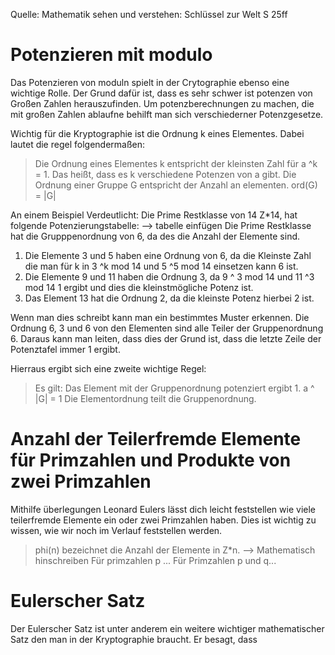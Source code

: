 Quelle: Mathematik sehen und verstehen: Schlüssel zur Welt
S 25ff

# Potenzieren mit modulo 
Das Potenzieren von moduln spielt in der Crytographie ebenso eine wichtige Rolle. Der Grund dafür ist, dass es sehr schwer ist potenzen von Großen Zahlen herauszufinden.
Um potenzberechnungen zu machen, die mit großen Zahlen ablaufne behilft man sich verschiederner Potenzgesetze. 

Wichtig für die Kryptographie ist die Ordnung k eines Elementes.
Dabei lautet die regel folgendermaßen: 
> Die Ordnung  eines Elementes k entspricht der kleinsten Zahl für a ^k = 1.
> Das heißt, dass es k verschiedene Potenzen von a gibt. 
> Die Ordnung einer Gruppe G entspricht der Anzahl an elementen.
> ord(G) = |G|

An einem Beispiel Verdeutlicht: 
Die Prime Restklasse von 14 Z*14, hat folgende Potenzierungstabelle: 
--> tabelle einfügen
Die Prime Restklasse hat die Grupppenordnung von 6, da des die Anzahl der Elemente sind. 
1.  Die Elemente 3 und 5 haben eine Ordnung von 6, da die Kleinste Zahl die man für k in 3 ^k mod 14 und 5 ^5 mod 14 einsetzen kann 6 ist. 
2. Die Elemente 9 und 11 haben die Ordnung 3, da 9 ^ 3 mod 14 und 11 ^3 mod 14 1 ergibt und dies die kleinstmögliche Potenz ist. 
3. Das Element 13 hat die Ordnung 2, da die kleinste Potenz hierbei 2 ist. 

Wenn man dies schreibt kann man ein bestimmtes Muster erkennen. Die Ordnung 6, 3 und 6 von den Elementen sind alle Teiler der Gruppenordnung 6. Daraus kann man leiten, dass dies der Grund ist, dass die letzte Zeile der Potenztafel immer 1 ergibt.

Hierraus ergibt sich eine zweite wichtige Regel: 
> Es gilt: Das Element mit der Gruppenordnung potenziert ergibt 1. 
> a ^ |G| = 1 
> Die Elementordnung teilt die Gruppenordnung.

# Anzahl der Teilerfremde Elemente für Primzahlen und Produkte von zwei Primzahlen
Mithilfe überlegungen Leonard Eulers lässt dich leicht feststellen wie viele teilerfremde Elemente ein oder zwei Primzahlen haben. 
Dies ist wichtig zu wissen, wie wir noch im Verlauf feststellen werden. 
> phi(n) bezeichnet die Anzahl der Elemente in Z*n. --> Mathematisch hinschreiben
> Für primzahlen p ...
> Für Primzahlen p und q...

# Eulerscher Satz
Der Eulerscher Satz ist unter anderem ein weitere wichtiger mathematischer Satz den man in der Kryptographie braucht. Er besagt, dass 